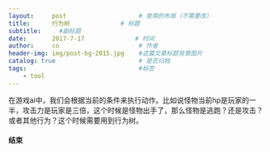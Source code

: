 ```yaml
---
layout:     post                    # 使用的布局（不需要改）
title:      行为树              # 标题 
subtitle:     #副标题
date:       2017-7-17              # 时间
author:     co                      # 作者
header-img: img/post-bg-2015.jpg    #这篇文章标题背景图片
catalog: true                       # 是否归档
tags:                               #标签
    - tool
---
```


在游戏ai中，我们会根据当前的条件来执行动作。比如说怪物当前hp是玩家的一半，攻击力是玩家是三倍，这个时候是怪物出手了，那么怪物是逃跑？还是攻击？或者其他行为？这个时候需要用到行为树。
#### 结束